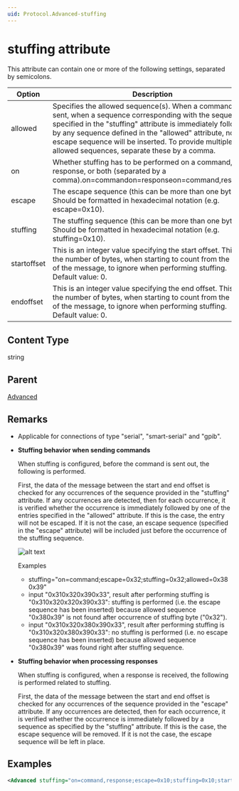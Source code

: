 ```yaml
---
uid: Protocol.Advanced-stuffing
---
```


# stuffing attribute

This attribute can contain one or more of the following settings, separated by semicolons.

|Option|Description|
|--- |--- |
|allowed|Specifies the allowed sequence(s). When a command is sent, when a sequence corresponding with the sequence specified in the "stuffing" attribute is immediately followed by any sequence defined in the "allowed" attribute, no escape sequence will be inserted. To provide multiple allowed sequences, separate these by a comma.|
|on|Whether stuffing has to be performed on a command, a response, or both (separated by a comma).on=commandon=responseon=command,response|
|escape|The escape sequence (this can be more than one byte). Should be formatted in hexadecimal notation (e.g. escape=0x10).|
|stuffing|The stuffing sequence (this can be more than one byte). Should be formatted in hexadecimal notation (e.g. stuffing=0x10).|
|startoffset|This is an integer value specifying the start offset. This is the number of bytes, when starting to count from the start of the message, to ignore when performing stuffing. Default value: 0.|
|endoffset|This is an integer value specifying the end offset. This is the number of bytes, when starting to count from the end of the message, to ignore when performing stuffing. Default value: 0.|

## Content Type

string

## Parent

[Advanced](xref:Protocol.Advanced)

## Remarks

- Applicable for connections of type "serial", "smart-serial" and "gpib".
- **Stuffing behavior when sending commands**

    When stuffing is configured, before the command is sent out, the following is performed.

    First, the data of the message between the start and end offset is checked for any occurrences of the sequence provided in the "stuffing" attribute. If any occurrences are detected, then for each occurrence, it is verified whether the occurrence is immediately followed by one of the entries specified in the "allowed" attribute. If this is the case, the entry will not be escaped. If it is not the case, an escape sequence (specified in the "escape" attribute) will be included just before the occurrence of the stuffing sequence.

    ![alt text](~/schemadoc/Protocol/images/ProtocolAdvancedStuffing.svg "start and end offset")

    Examples

  - stuffing="on=command;escape=0x32;stuffing=0x32;allowed=0x380x39"
  - input "0x310x320x390x33", result after performing stuffing is "0x310x320x320x390x33": stuffing is performed (i.e. the escape sequence has been inserted) because allowed sequence "0x380x39" is not found after occurrence of stuffing byte ("0x32").
  - input "0x310x320x380x390x33", result after performing stuffing is "0x310x320x380x390x33": no stuffing is performed (i.e. no escape sequence has been inserted) because allowed sequence "0x380x39" was found right after stuffing sequence.

- **Stuffing behavior when processing responses**

    When stuffing is configured, when a response is received, the following is performed related to stuffing.

    First, the data of the message between the start and end offset is checked for any occurrences of the sequence provided in the "escape" attribute. If any occurrences are detected, then for each occurrence, it is verified whether the occurrence is immediately followed by a sequence as specified by the "stuffing" attribute. If this is the case, the escape sequence will be removed. If it is not the case, the escape sequence will be left in place.

## Examples

```xml
<Advanced stuffing="on=command,response;escape=0x10;stuffing=0x10;startoffset=2; endoffset=4"/>
```
